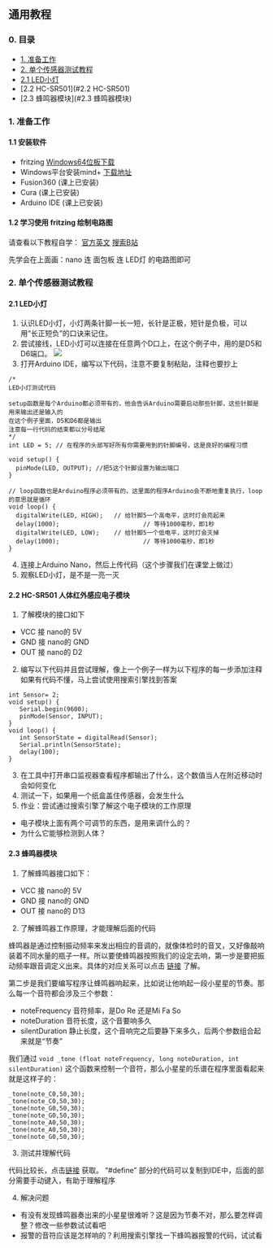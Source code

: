 ## 通用教程

### 0. 目录

-   [1. 准备工作](#准备工作)
-   [2. 单个传感器测试教程](#单个传感器测试教程)
  -   [2.1 LED小灯](#LED小灯)
  -   [2.2 HC-SR501](#2.2 HC-SR501)
  -   [2.3 蜂鸣器模块](#2.3 蜂鸣器模块)

### 1. 准备工作

#### 1.1 安装软件

- fritzing [Windows64位板下载](http://fritzing.org/download/0.9.3b/windows-64bit/fritzing.0.9.3b.64.pc.zip)
- Windows平台安装mind+ [下载地址](http://mindplus.cc/download.html)
- Fusion360   (课上已安装)
- Cura        (课上已安装)
- Arduino IDE (课上已安装)

#### 1.2 学习使用 fritzing 绘制电路图

请查看以下教程自学：
[官方英文](http://fritzing.org/learning/tutorials)
[搜索B站](https://www.bilibili.com/video/av17886787/)

先学会在上面画：nano 连 面包板 连 LED灯 的电路图即可

### 2. 单个传感器测试教程

#### 2.1 LED小灯
1. 认识LED小灯，小灯两条针脚一长一短，长针是正极，短针是负极，可以用“长正短负”的口诀来记住。
2. 尝试接线，LED小灯可以连接在任意两个D口上，在这个例子中，用的是D5和D6端口。
![](http://ww3.sinaimg.cn/large/006tNc79gy1g3o4bywo9lj30na0kewg6.jpg)
3. 打开Arduino IDE，编写以下代码，注意不要复制粘贴，注释也要抄上
```
/*
LED小灯测试代码

setup函数是每个Arduino都必须带有的，他会告诉Arduino需要启动那些针脚，这些针脚是用来输出还是输入的
在这个例子里面，D5和D6都是输出
注意每一行代码的结束都以分号结尾
*/
int LED = 5; // 在程序的头部写好所有你需要用到的针脚编号，这是良好的编程习惯

void setup() {
  pinMode(LED, OUTPUT); //把5这个针脚设置为输出端口
}

// loop函数也是Arduino程序必须带有的，这里面的程序Arduino会不断地重复执行，loop的意思就是循环
void loop() {
  digitalWrite(LED, HIGH);   // 给针脚5一个高电平，这时灯会亮起来
  delay(1000);                       // 等待1000毫秒，即1秒
  digitalWrite(LED, LOW);    // 给针脚5一个低电平，这时灯会灭掉
  delay(1000);                       // 等待1000毫秒，即1秒
}
```

4. 连接上Arduino Nano，然后上传代码（这个步骤我们在课堂上做过）
5. 观察LED小灯，是不是一亮一灭

#### 2.2 HC-SR501 人体红外感应电子模块

1. 了解模块的接口如下
- VCC 接 nano的 5V
- GND 接 nano的 GND
- OUT 接 nano的 D2

2. 编写以下代码并且尝试理解，像上一个例子一样为以下程序的每一步添加注释
如果有代码不懂，马上尝试使用搜索引擎找到答案
```
int Sensor= 2;
void setup() {
   Serial.begin(9600);
   pinMode(Sensor, INPUT);
}
void loop() {
   int SensorState = digitalRead(Sensor);
   Serial.println(SensorState);
   delay(100);      
}
```

3. 在工具中打开串口监视器查看程序都输出了什么，这个数值当人在附近移动时会如何变化
4. 测试一下，如果用一个纸盒盖住传感器，会发生什么
5. 作业：尝试通过搜索引擎了解这个电子模块的工作原理
- 电子模块上面有两个可调节的东西，是用来调什么的？
- 为什么它能够检测到人体？

#### 2.3 蜂鸣器模块
1. 了解蜂鸣器接口如下：
- VCC 接 nano的 5V
- GND 接 nano的 GND
- OUT 接 nano的 D13

2. 了解蜂鸣器工作原理，才能理解后面的代码

蜂鸣器是通过控制振动频率来发出相应的音调的，就像体检时的音叉，又好像敲响装着不同水量的瓶子一样。所以要使蜂鸣器按照我们的设定去响，第一步是要把振动频率跟音调定义出来。具体的对应关系可以点击 [链接](http://pages.mtu.edu/~suits/notefreqs.html) 了解。

第二步是我们要编写程序让蜂鸣器响起来，比如说让他响起一段小星星的节奏。那么每一个音符都会涉及三个参数：
- noteFrequency 音符频率，是Do Re 还是Mi Fa So
- noteDuration 音符长度，这个音要响多久
- silentDuration 静止长度，这个音响完之后要静下来多久，后两个参数组合起来就是“节奏”

我们通过 ```void _tone (float noteFrequency, long noteDuration, int silentDuration)``` 这个函数来控制一个音符，那么小星星的乐谱在程序里面看起来就是这样子的：
```
_tone(note_C0,50,30);
_tone(note_C0,50,30);
_tone(note_G0,50,30);
_tone(note_G0,50,30);
_tone(note_A0,50,30);
_tone(note_A0,50,30);
_tone(note_G0,50,30);
```

3. 测试并理解代码

代码比较长，点击[链接](https://github.com/JanusChoi/STEMPublic/blob/master/Arduino/Buzzer_Simple_Test/Buzzer_Simple_Test.ino) 获取。
“#define” 部分的代码可以复制到IDE中，后面的部分需要手动键入，有助于理解程序

4. 解决问题
- 有没有发现蜂鸣器奏出来的小星星很难听？这是因为节奏不对，那么要怎样调整？修改一些参数试试看吧
- 报警的音符应该是怎样响的？利用搜索引擎找一下蜂鸣器报警的代码，试试看
